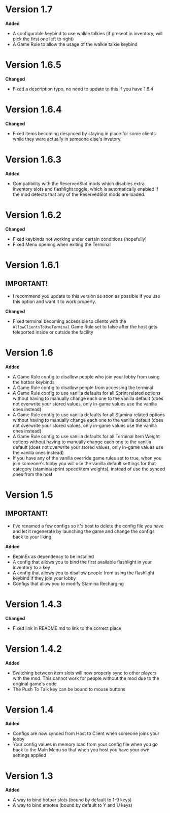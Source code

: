 # Version 1.7
**Added**
 - A configurable keybind to use walkie talkies (if present in inventory, will pick the first one left to right)
 - A Game Rule to allow the usage of the walkie talkie keybind
 
# Version 1.6.5
**Changed**
 - Fixed a description typo, no need to update to this if you have 1.6.4

# Version 1.6.4
**Changed**
 - Fixed items becoming desynced by staying in place for some clients while they were actually in someone else's invetory.

# Version 1.6.3
**Added**
 - Compatibility with the ReservedSlot mods which disables extra inventory slots and flashlight toggle, which is automatically enabled if the mod detects that any of the ReservedSlot mods are loaded.

# Version 1.6.2
**Changed**
 - Fixed keybinds not working under certain conditions (hopefully)
 - Fixed Menu opening when exiting the Terminal

# Version 1.6.1
## IMPORTANT!
 - I recommend you update to this version as soon as possible if you use this option and want it to work properly.

**Changed**
- Fixed terminal becoming accessible to clients with the `AllowClientsToUseTerminal` Game Rule set to false after the host gets teleported inside or outside the facility

# Version 1.6
**Added**
 - A Game Rule config to disallow people who join your lobby from using the hotbar keybinds
 - A Game Rule config to disallow people from accessing the terminal
 - A Game Rule config to use vanilla defaults for all Sprint related options without having to manually change each one to the vanilla default (does not overwrite your stored values, only in-game values use the vanilla ones instead)
 - A Game Rule config to use vanilla defaults for all Stamina related options without having to manually change each one to the vanilla default (does not overwrite your stored values, only in-game values use the vanilla ones instead)
 - A Game Rule config to use vanilla defaults for all Terminal Item Weight options without having to manually change each one to the vanilla default (does not overwrite your stored values, only in-game values use the vanilla ones instead)
 - If you have any of the vanilla override game rules set to true, when you join someone's lobby you will use the vanilla default settings for that category (stamina/sprint speed/item weights), instead of use the synced ones from the host

# Version 1.5
## IMPORTANT!
 - I've renamed a few configs so it's best to delete the config file you have and let it regenerate by launching the game and change the configs back to your liking.

**Added**
 - BepinEx as dependency to be installed
 - A config that allows you to bind the first available flashlight in your inventory to a key
 - A config that allows you to disallow people from using the flashlight keybind if they join your lobby
 - Configs that allow you to modify Stamina Recharging

# Version 1.4.3
**Changed**
 - Fixed link in README.md to link to the correct place

# Version 1.4.2
**Added**
 - Switching between item slots will now properly sync to other players with the mod. This cannot work for people without the mod due to the original game's code
 - The Push To Talk key can be bound to mouse buttons
 
# Version 1.4
**Added**
 - Configs are now synced from Host to Client when someone joins your lobby
 - Your config values in memory load from your config file when you go back to the Main Menu so that when you host you have your own settings applied

# Version 1.3
**Added**
 - A way to bind hotbar slots (bound by default to 1-9 keys)
 - A way to bind emotes (bound by default to Y and U keys)